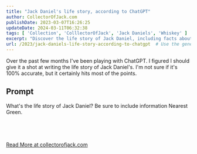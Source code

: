 ```yaml
---
title: "Jack Daniel's life story, according to ChatGPT"
author: CollectorOfJack.com
publishDate: 2023-03-07T16:26:25
updateDate: 2024-03-11T06:32:38
tags: [ 'Collection', 'ColllectorOfJack', 'Jack Daniels', 'Whiskey' ]
excerpt: "Discover the life story of Jack Daniel, including facts about Nearest Green, through the captivating narrative on ChatGPT. Learn more at collectorofjack.com."
url: /2023/jack-daniels-life-story-according-to-chatgpt  # Use the generated URL with year
---
```

<p>Over the past few months I've been playing with ChatGPT. I figured I should give it a shot at writing the life story of Jack Daniel's. I'm not sure if it's 100% accurate, but it certainly hits most of the points.</p>  <h2 id="prompt">Prompt</h2>  <p>What's the life story of Jack Daniel? Be sure to include information Nearest Green.</p>  <h2 id="response">&nbsp;</h2> <script language="javascript" type="text/javascript"> 	var pageUrl = "/JackDanielsLifeStory"; //	_mfpOn('BeforeChange', function(e, prevType, newType) {alert('change'); }); 	$('.popup').on('mfpChange', function(e /*, params */) { 	  originalUrl = window.location.href.split('?')[0]; 	  var newUrl = $.magnificPopup.instance.currItem.el.attr('data-url'); 	  var newTitle = $.magnificPopup.instance.currItem.el.attr('title') 	  window.history.replaceState("object or string", newTitle, newUrl); //"?rbmphoto=" + $.magnificPopup.instance.index); 	   	});  	$('.popup').on('mfpClose', function(e /*, params */) {	   	  window.history.replaceState({}, '', pageUrl); //"?rbmphoto=" + $.magnificPopup.instance.index); 	});  	$(document).ready(function ($) {     $('a.popup').magnificPopup({       type: 'image',       gallery: {         enabled: true,         navigateByImgClick: true,         preload: [0, 1] // Will preload 0 - before current, and 1 after the current image       },       image: {         titleSrc: function (item) {           return item.el.attr('title') + '&nbsp;' + item.el.attr('data-caption');         }       }       // other options     });   });  	//check if the url contains a photo 	$( document ).ready(function($) { 		//console.log('Page Load',  window.location.href.split('?')[1]); 		var galleryNameLoc = window.location.href.indexOf("galleryname=") 		if(galleryNameLoc>0) 		{ 			//console.log('Found Index',  index); 			var gindex = window.location.href.substring(galleryNameLoc+12).split("&")[0]; 			//console.log('G Index:', gindex); 			//console.log('Item:',$('#' + gindex)); 			var galleryObj = $('#' + gindex); 			var loc = window.location.href.indexOf("rbmphoto=")  			if(loc>0) 			{ 				//console.log('Found It',  window.location.href.substring(loc)); 				var index = window.location.href.substring(loc+9).split("&")[0]; 				//console.log('Found Index',  index); 				//lookup the image on the page if there are multiple galleries		 				$('#' + gindex).find('.popup')[index].click(); 			} 		}		 	}); </script> <a href="https://collectorofjack.com/JackDanielsLifeStory">Read More at collectorofjack.com</a>

